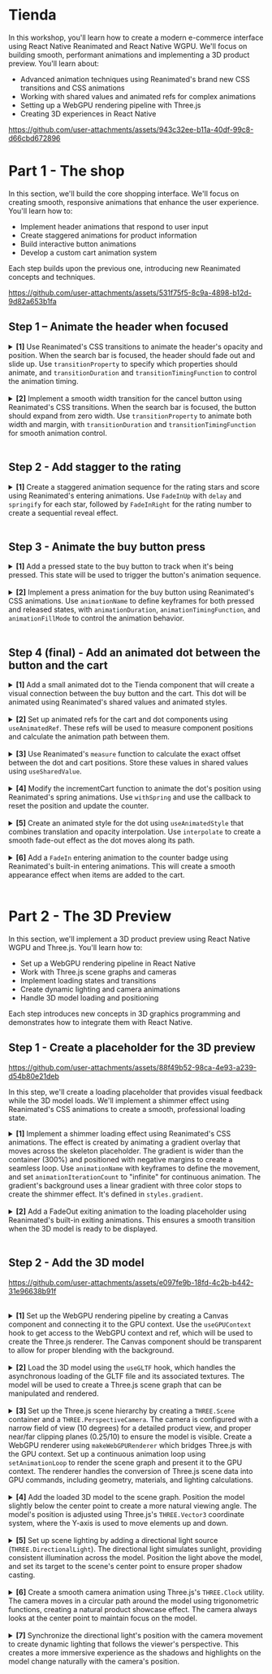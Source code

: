 # Tienda

In this workshop, you'll learn how to create a modern e-commerce interface using React Native Reanimated and React Native WGPU. We'll focus on building smooth, performant animations and implementing a 3D product preview. You'll learn about:

- Advanced animation techniques using Reanimated's brand new CSS transitions and CSS animations
- Working with shared values and animated refs for complex animations
- Setting up a WebGPU rendering pipeline with Three.js
- Creating 3D experiences in React Native

https://github.com/user-attachments/assets/943c32ee-b11a-40df-99c8-d66cbd672896

# Part 1 - The shop

In this section, we'll build the core shopping interface. We'll focus on creating smooth, responsive animations that enhance the user experience. You'll learn how to:

- Implement header animations that respond to user input
- Create staggered animations for product information
- Build interactive button animations
- Develop a custom cart animation system

Each step builds upon the previous one, introducing new Reanimated concepts and techniques.

https://github.com/user-attachments/assets/531f75f5-8c9a-4898-b12d-9d82a653b1fa

## Step 1 – Animate the header when focused

<details>
<summary>
  <b>[1]</b> Use Reanimated's CSS transitions to animate the header's opacity and position. When the search bar is focused, the header should fade out and slide up. Use <code>transitionProperty</code> to specify which properties should animate, and <code>transitionDuration</code> and <code>transitionTimingFunction</code> to control the animation timing.
</summary>

<br/>

```jsx
<Animated.View
  style={[
    styles.header,
    {
      transitionProperty: ["opacity", "marginTop"],
      transitionDuration: 200,
      transitionTimingFunction: "ease-in-out",
      opacity: isFocused ? 0 : 1,
      marginTop: isFocused ? -headerHeight! : 0,
    },
  ]}
  {/* ... */}
>
```

</details>

<br/>

<details>
<summary>
  <b>[2]</b> Implement a smooth width transition for the cancel button using Reanimated's CSS transitions. When the search bar is focused, the button should expand from zero width. Use <code>transitionProperty</code> to animate both width and margin, with <code>transitionDuration</code> and <code>transitionTimingFunction</code> for smooth animation control.
</summary>

<br/>

```jsx
<AnimatedPressable
  {/* ... */}
  style={[
    styles.button,
    {
      transitionProperty: ["width", "marginLeft"],
      transitionDuration: 200,
      transitionTimingFunction: "ease-in-out",
      width: isFocused ? 50 : 0,
      marginLeft: isFocused ? 8 : 0,
    },
  ]}
>
```

</details>

<br/>

## Step 2 - Add stagger to the rating

<details>
<summary>
  <b>[1]</b> Create a staggered animation sequence for the rating stars and score using Reanimated's entering animations. Use <code>FadeInUp</code> with <code>delay</code> and <code>springify</code> for each star, followed by <code>FadeInRight</code> for the rating number to create a sequential reveal effect.
</summary>

<br/>

```jsx
<View style={styles.priceRow}>
  {new Array(5).fill(null).map((_, i) => (
    <Animated.View
      key={i}
      entering={FadeInUp.delay(80 * i + 800)
        .springify()
        .stiffness(100)
        .damping(10)}
    >
      {/* ... */}
    </Animated.View>
  ))}
  <Animated.Text entering={FadeInRight.delay(800)}>4.97</Animated.Text>
</View>
```

</details>

<br/>

## Step 3 - Animate the buy button press

<details>
<summary>
  <b>[1]</b> Add a pressed state to the buy button to track when it's being pressed. This state will be used to trigger the button's animation sequence.
</summary>

<br/>

```jsx
function BuyButton({ onPress }: { onPress: () => void }) {
  const [pressed, setPressed] = useState(false);

  return (
    <Pressable
      onPressIn={() => setPressed(true)}
      onPressOut={() => {
        setPressed(false);
        onPress();
      }}
    >
    {/* ... */}
    </Pressable>
  );
}
```

</details>

<br/>

<details>
<summary>
  <b>[2]</b> Implement a press animation for the buy button using Reanimated's CSS animations. Use <code>animationName</code> to define keyframes for both pressed and released states, with <code>animationDuration</code>, <code>animationTimingFunction</code>, and <code>animationFillMode</code> to control the animation behavior.
</summary>

<br/>

```jsx
      <Animated.View
        style={[
          styles.buyButton,
          pressed
            ? {
                animationDuration: 120,
                animationTimingFunction: "ease-in",
                animationFillMode: "forwards",
                animationName: {
                  "0%": { transform: [{ translateY: 0 }] },
                  "100%": { transform: [{ translateY: 6 }] },
                },
              }
            : {
                animationDuration: 120,
                animationTimingFunction: "ease-out",
                animationFillMode: "forwards",
                animationName: {
                  "0%": { transform: [{ translateY: 6 }] },
                  "100%": { transform: [{ translateY: 0 }] },
                },
              },
        ]}
      >
      {/* ... */}
      <Animated.View/>
```

</details>

<br/>

## Step 4 (final) - Add an animated dot between the button and the cart

<details>
<summary>
  <b>[1]</b> Add a small animated dot to the Tienda component that will create a visual connection between the buy button and the cart. This dot will be animated using Reanimated's shared values and animated styles.
</summary>

<br/>

```jsx
export function Tienda() {
  /* ... */
  return (
    <View style={[styles.container, { paddingTop: insets.top }]}>
      {/*...*/}
      <Animated.View style={styles.dot} />;
    </View>
  );
}
```

</details>

<br/>

<details>
<summary>
  <b>[2]</b> Set up animated refs for the cart and dot components using <code>useAnimatedRef</code>. These refs will be used to measure component positions and calculate the animation path between them.
</summary>

<details>
<summary>
   Create animated refs in Tienda and pass them to the button and the header
</summary>

<br/>

```jsx
export function Tienda() {
  const cartRef = useAnimatedRef();
  const dotRef = useAnimatedRef();
  /* ... */
  return (
    <View style={[styles.container, { paddingTop: insets.top }]}>
      <Header counter={counter} cartRef={cartRef} />
      {/*...*/}
      <Animated.View ref={dotRef} style={styles.dot} />;
    </View>
  );
}
```

</details>

<br/>

<details>
<summary>
   Pass the cartRef to the cart component
</summary>

<br/>

```jsx
function Header({
  counter,
  cartRef,
}: {
  counter: number;
  cartRef: AnimatedRef<Component>;
}) {
  /* ... */
  return (
    <>
      <Animated.View style={styles.cart} ref={cartRef}>
        {/* ... */}
      </Animated.View>
    </>
  );
}

```

</details>

</details>

<br/>

<details>
<summary>
   <b>[3]</b> Use Reanimated's <code>measure</code> function to calculate the exact offset between the dot and cart positions. Store these values in shared values using <code>useSharedValue</code>.
</summary>

<br/>

```jsx
export function Tienda() {
  const finalOffsetX = useSharedValue(0);
  const finalOffsetY = useSharedValue(0);

  /* ... */

  useLayoutEffect(() => {
    runOnUI(() => {
      const cartMeasurement = measure(cartRef);
      const dotMeasurement = measure(dotRef);

      if (!cartMeasurement || !dotMeasurement) {
        return;
      }

      finalOffsetX.value = -dotMeasurement?.pageX + cartMeasurement?.pageX;
      finalOffsetY.value = -dotMeasurement?.pageY + cartMeasurement?.pageY;
    })();
  }, []);

  /* ... */
}
```

</details>

<br/>

<details>
<summary>
   <b>[4]</b> Modify the incrementCart function to animate the dot's position using Reanimated's spring animations. Use <code>withSpring</code> and use the callback to reset the position and update the counter.
</summary>

<br/>

```jsx
export function Tienda() {
  const offsetX = useSharedValue(0);
  const offsetY = useSharedValue(0);

  /* ... */

  const incrementBasket = () => {
    offsetX.value = withSpring(finalOffsetX.value, {
      stiffness: 60,
      damping: 15,
    });
    offsetY.value = withSpring(
      finalOffsetY.value,
      {
        stiffness: 60,
        damping: 15,
        restDisplacementThreshold: 200,
      },
      () => {
        offsetY.value = 0;
        offsetX.value = 0;
        runOnJS(setCounter)(counter + 1);
      },
    );
  };

  /* ... */
}
```

</details>

<br/>

<details>
<summary>
   <b>[5]</b> Create an animated style for the dot using <code>useAnimatedStyle</code> that combines translation and opacity interpolation. Use <code>interpolate</code> to create a smooth fade-out effect as the dot moves along its path.
</summary>

<br/>

```jsx
export function Tienda() {
  /* ... */

  const dotAnimatedStyle = useAnimatedStyle(() => {
    return {
      transform: [{ translateX: offsetX.value }, { translateY: offsetY.value }],
      opacity: interpolate(
        offsetX.value,
        [0, finalOffsetX.value * 0.8, finalOffsetX.value],
        [1, 1, 0],
      ),
    };
  });

  /* ... */
  return (
    <View /*...*/>
      {/*...*/}
      <Animated.View ref={dotRef} style={[styles.dot, dotAnimatedStyle]} />;
    </View>
  );
}
```

</details>

<br/>

<details>
<summary>
  <b>[6]</b> Add a <code>FadeIn</code> entering animation to the counter badge using Reanimated's built-in entering animations. This will create a smooth appearance effect when items are added to the cart.
</summary>

<br/>

```jsx
 <Animated.View style={styles.counter} entering={FadeIn}>
```

</details>

<br/>

# Part 2 - The 3D Preview

In this section, we'll implement a 3D product preview using React Native WGPU and Three.js. You'll learn how to:

- Set up a WebGPU rendering pipeline in React Native
- Work with Three.js scene graphs and cameras
- Implement loading states and transitions
- Create dynamic lighting and camera animations
- Handle 3D model loading and positioning

Each step introduces new concepts in 3D graphics programming and demonstrates how to integrate them with React Native.

## Step 1 - Create a placeholder for the 3D preview

https://github.com/user-attachments/assets/88f49b52-98ca-4e93-a239-d54b80e21deb

In this step, we'll create a loading placeholder that provides visual feedback while the 3D model loads. We'll implement a shimmer effect using Reanimated's CSS animations to create a smooth, professional loading state.

<details>
<summary>
  <b>[1]</b> Implement a shimmer loading effect using Reanimated's CSS animations. The effect is created by animating a gradient overlay that moves across the skeleton placeholder. The gradient is wider than the container (300%) and positioned with negative margins to create a seamless loop. Use <code>animationName</code> with keyframes to define the movement, and set <code>animationIterationCount</code> to "infinite" for continuous animation. The gradient's background uses a linear gradient with three color stops to create the shimmer effect. It's defined in <code>styles.gradient</code>.
</summary>

```jsx
function Loading() {
  return (
    <View style={styles.skeleton}>
      <Animated.View
        style={[
          styles.gradient,
          {
            animationName: {
              from: {
                transform: [{ translateX: "-25%" }],
              },
              to: {
                transform: [{ translateX: "25%" }],
              },
            },
            animationDuration: "1s",
            animationIterationCount: "infinite",
            animationTimingFunction: "linear",
          },
        ]}
      />
    </View>
  );
}
```

The shimmer effect works by:

1. Creating a container with a light background color
2. Adding a wider gradient overlay that moves across the container
3. Using three color stops in the gradient (46%, 50%, 54%) to create a smooth transition
4. Animating the gradient's position using CSS transforms
5. Setting up a continuous animation loop that translates it back and forth

</details>

<br/>

<details>
<summary>
  <b>[2]</b> Add a FadeOut exiting animation to the loading placeholder using Reanimated's built-in exiting animations. This ensures a smooth transition when the 3D model is ready to be displayed.
</summary>

```jsx
function Loading() {
  return (
    <View style={styles.skeleton}>
      <Animated.View
        exiting={FadeOut}
        /* ... */
      />
    </View>
  );
}
```

</details>

<br/>

## Step 2 - Add the 3D model

https://github.com/user-attachments/assets/e097fe9b-18fd-4c2b-b442-31e96638b91f

</details>

<br/>

<details>
<summary>
  <b>[1]</b> Set up the WebGPU rendering pipeline by creating a Canvas component and connecting it to the GPU context. Use the <code>useGPUContext</code> hook to get access to the WebGPU context and ref, which will be used to create the Three.js renderer. The Canvas component should be transparent to allow for proper blending with the background.
</summary>

```jsx
export function Preview() {
  const [ready, setReady] = useState(false);

  const { ref, context } = useGPUContext();

  return (
    <View style={{ flex: 0.75, justifyContent: "center" }}>
      {!ready && <Loading />}
      <Canvas
        ref={ref}
        transparent={true}
        style={{ flex: 1, maxHeight: 450 }}
      />
    </View>
  );
}
```

</details>

<br/>

<details>
<summary>
  <b>[2]</b> Load the 3D model using the <code>useGLTF</code> hook, which handles the asynchronous loading of the GLTF file and its associated textures. The model will be used to create a Three.js scene graph that can be manipulated and rendered.
</summary>

```jsx
export function Preview() {
  const gltf = useGLTF(require("./assets/shoe/shoe.gltf"));
  const [ready, setReady] = useState(false);
  const { ref, context } = useGPUContext();

  return (
    <View style={{ flex: 0.75, justifyContent: "center" }}>
      {!ready && <Loading />}
      <Canvas
        ref={ref}
        transparent={true}
        style={{ flex: 1, maxHeight: 450 }}
      />
    </View>
  );
}
```

</details>

<br/>

<details>
<summary>
  <b>[3]</b> Set up the Three.js scene hierarchy by creating a <code>THREE.Scene</code> container and a <code>THREE.PerspectiveCamera</code>. The camera is configured with a narrow field of view (10 degrees) for a detailed product view, and proper near/far clipping planes (0.25/10) to ensure the model is visible. Create a WebGPU renderer using <code>makeWebGPURenderer</code> which bridges Three.js with the GPU context. Set up a continuous animation loop using <code>setAnimationLoop</code> to render the scene graph and present it to the GPU context. The renderer handles the conversion of Three.js scene data into GPU commands, including geometry, materials, and lighting calculations.
</summary>

```jsx
export function Preview() {
/* ... */

  useEffect(() => {
    if (!gltf || !context) {
      return;
    }

    const { width, height } = context.canvas;
    const camera = new THREE.PerspectiveCamera(10, width / height, 0.25, 10);
    const scene = new THREE.Scene();

    camera.position.set(0, 0.2, 2);

    const renderer = makeWebGPURenderer(context);

    function animate() {
      camera.lookAt(new THREE.Vector3(0, 0, 0));
      renderer.render(scene, camera);
      context!.present();
      if (!ready) {
        setReady(true);
      }
    }

    renderer.setAnimationLoop(animate);
    return () => {
      renderer.setAnimationLoop(null);
    };
  }, [gltf, context]);

/* ... */
}
```

</details>

<br/>

<details>
<summary>
  <b>[4]</b> Add the loaded 3D model to the scene graph. Position the model slightly below the center point to create a more natural viewing angle. The model's position is adjusted using Three.js's <code>THREE.Vector3</code> coordinate system, where the Y-axis is used to move elements up and down.
</summary>

```diff
export function Preview() {
/* ... */
  useEffect(() => {
    if (!gltf || !context) {
      return;
    }

    const { width, height } = context.canvas;
    const camera = new THREE.PerspectiveCamera(10, width / height, 0.25, 10);
    const scene = new THREE.Scene();

    camera.position.set(0, 0.2, 2);
+    gltf.scene.position.set(0, -0.1, 0);

    const renderer = makeWebGPURenderer(context);

+    scene.add(gltf.scene);

    function animate() {
      camera.lookAt(new THREE.Vector3(0, 0, 0));
      renderer.render(scene, camera);
      context!.present();
      if (!ready) {
        setReady(true);
      }
    }

    renderer.setAnimationLoop(animate);
    return () => {
      renderer.setAnimationLoop(null);
    };
  }, [gltf, context]);

/* ... */
}
```

</details>

<br/>

<details>
<summary>
  <b>[5]</b> Set up scene lighting by adding a directional light source (<code>THREE.DirectionalLight</code>). The directional light simulates sunlight, providing consistent illumination across the model. Position the light above the model, and set its target to the scene's center point to ensure proper shadow casting.
</summary>

```diff
export function Preview() {
/* ... */
  useEffect(() => {
    if (!gltf || !context) {
      return;
    }

    const { width, height } = context.canvas;
    const camera = new THREE.PerspectiveCamera(10, width / height, 0.25, 10);
    const scene = new THREE.Scene();
+    const light = new THREE.DirectionalLight(0xffffff, 3);

    camera.position.set(0, 0.2, 2);
+    light.position.set(0, 0.1, 1);
+    light.target.position.set(0, 0, 0);
    gltf.scene.position.set(0, -0.1, 0);

    const renderer = makeWebGPURenderer(context);

+    scene.add(light);
    scene.add(gltf.scene);

    function animate() {
      camera.lookAt(new THREE.Vector3(0, 0, 0));
      renderer.render(scene, camera);
      context!.present();
      if (!ready) {
        setReady(true);
      }
    }

    renderer.setAnimationLoop(animate);
    return () => {
      renderer.setAnimationLoop(null);
    };
  }, [gltf, context]);

/* ... */
}
```

</details>

<br/>

<details>
<summary>
  <b>[6]</b> Create a smooth camera animation using Three.js's <code>THREE.Clock</code> utility. The camera moves in a circular path around the model using trigonometric functions, creating a natural product showcase effect. The camera always looks at the center point to maintain focus on the model.
</summary>

```diff
export function Preview() {
/* ... */
  useEffect(() => {
    if (!gltf || !context) {
      return;
    }

    const { width, height } = context.canvas;
    const clock = new THREE.Clock();
    const camera = new THREE.PerspectiveCamera(10, width / height, 0.25, 10);
    const scene = new THREE.Scene();
    const light = new THREE.DirectionalLight(0xffffff, 3);

    camera.position.set(0, 0.2, 2);
    light.position.set(0, 0.1, 1);
    light.target.position.set(0, 0, 0);
    gltf.scene.position.set(0, -0.1, 0);

    const renderer = makeWebGPURenderer(context);

    scene.add(light);
    scene.add(gltf.scene);

+    function animateCamera() {
+      const distance = 2;
+      const elapsed = clock.getElapsedTime();
+
+      camera.position.x = Math.sin(elapsed) * distance;
+      camera.position.z = Math.cos(elapsed) * distance;
+      camera.lookAt(new THREE.Vector3(0, 0, 0));
+    }

    function animate() {
+      animateCamera();
      renderer.render(scene, camera);
      context!.present();
      if (!ready) {
        setReady(true);
      }
    }

    renderer.setAnimationLoop(animate);
    return () => {
      renderer.setAnimationLoop(null);
    };
  }, [gltf, context]);

/* ... */
}
```

</details>

<br/>

<details>
<summary>
  <b>[7]</b> Synchronize the directional light's position with the camera movement to create dynamic lighting that follows the viewer's perspective. This creates a more immersive experience as the shadows and highlights on the model change naturally with the camera's position.
</summary>

```diff
export function Preview() {
/* ... */
  useEffect(() => {
    if (!gltf || !context) {
      return;
    }

    const { width, height } = context.canvas;
    const clock = new THREE.Clock();
    const camera = new THREE.PerspectiveCamera(10, width / height, 0.25, 10);
    const scene = new THREE.Scene();
    const light = new THREE.DirectionalLight(0xffffff, 3);

    camera.position.set(0, 0.2, 2);
    light.position.set(0, 0.1, 1);
    light.target.position.set(0, 0, 0);
    gltf.scene.position.set(0, -0.1, 0);

    const renderer = makeWebGPURenderer(context);

    scene.add(light);
    scene.add(gltf.scene);

    function animateCamera() {
      const distance = 2;
      const elapsed = clock.getElapsedTime();

      camera.position.x = Math.sin(elapsed) * distance;
      camera.position.z = Math.cos(elapsed) * distance;
      camera.lookAt(new THREE.Vector3(0, 0, 0));

+      light.position.x = camera.position.x;
+      light.position.z = camera.position.z;
+      light.target.position.set(0, 0, 0);
    }

    function animate() {
      animateCamera();
      renderer.render(scene, camera);
      context!.present();
      if (!ready) {
        setReady(true);
      }
    }

    renderer.setAnimationLoop(animate);
    return () => {
      renderer.setAnimationLoop(null);
    };
  }, [gltf, context]);

/* ... */
}
```

</details>

<br/>
